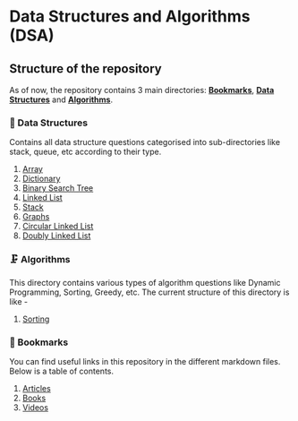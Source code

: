 # Data Structures and Algorithms (DSA) 


## Structure of the repository

As of now, the repository contains 3 main directories: [**Bookmarks**](bookmarks), [**Data Structures**](data_structures) and [**Algorithms**](algorithms).

### 🧬 Data Structures

Contains all data structure questions categorised into sub-directories like stack, queue, etc according to their type.

1. [Array](https://github.com/Mo-Shakib/DSA/tree/main/Data-Structures/Array)
2. [Dictionary]()
3. [Binary Search Tree](data_structures/bst)
4. [Linked List](data_structures/linked_list)
5. [Stack](data_structures/stack)
6. [Graphs](data_structures/graphs)
7. [Circular Linked List](data_structures/circular_linked_list)
8. [Doubly Linked List](data_structures/doubly_linked_list)

### 🗜 Algorithms

This directory contains various types of algorithm questions like Dynamic Programming, Sorting, Greedy, etc. The current structure of this directory is like -
1. [Sorting](algorithms/sorting)

### 📑 Bookmarks
You can find useful links in this repository in the different markdown files. Below is a table of contents.
1. [Articles](bookmarks/articles.md)
2. [Books](bookmarks/books.md)
3. [Videos](bookmarks/videos.md)
